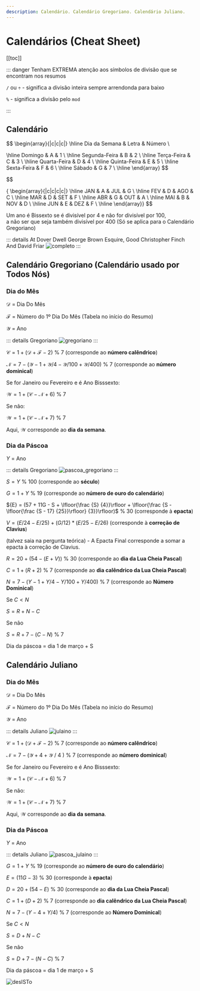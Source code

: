 ```yaml
---
description: Calendário. Calendário Gregoriano. Calendário Juliano.
---
```


# Calendários (Cheat Sheet)

[[toc]]

::: danger
Tenham EXTREMA atenção aos símbolos de divisão que se encontram nos resumos

`/` ou `÷` - significa a divisão inteira sempre arrendonda para baixo

`%` - significa a divisão pelo `mod`

:::

## Calendário

$$
\begin{array}{|c|c|c|}
\hline
Dia da Semana & Letra & Número
\\

\hline
 Domingo & A & 1 \\
\hline
 Segunda-Feira & B & 2 \\
\hline
 Terça-Feira & C & 3 \\
\hline
 Quarta-Feira & D & 4 \\
\hline
 Quinta-Feira & E & 5 \\
\hline
 Sexta-Feira & F & 6 \\
\hline
 Sábado & G & 7 \\
\hline
\end{array}
$$

$$

{
\begin{array}{|c|c|c|c|}
\hline
 JAN & A & JUL & G \\
\hline
 FEV & D & AGO & C \\
\hline
 MAR & D & SET & F \\
\hline
 ABR & G & OUT & A \\
\hline
 MAI & B & NOV & D \\
\hline
 JUN & E & DEZ & F \\
 \hline
\end{array}}
$$

Um ano é Bissexto se é divisível por 4 e não for divisível por 100,\
 a não ser que seja também divisível por 400 (Só se aplica para o Calendário Gregoriano)

::: details At Dover Dwell George Brown Esquire, Good Christopher Finch And David Friar
<img src="./imgs/1003-calendario.jpeg" alt="completo" class="invert-dark2">
:::

## Calendário Gregoriano (Calendário usado por Todos Nós)

### Dia do Mês

$\mathcal{D}$ = Dia Do Mês

$\mathcal{F}$ = Número do 1º Dia Do Mês (Tabela no início do Resumo)

$\mathcal{Y}$ = Ano

::: details Gregoriano
<img src="./imgs/1003-gregoriano.jpeg" alt="gregoriano" class="invert-dark2">
:::

$\mathcal{C} = 1 + (\mathcal{D}+ \mathcal{F} -2)$ % 7 (corresponde ao **número calêndrico**)

$\mathcal{N} = 7 - (\mathcal{Y} - 1 +  \mathcal{Y} / 4 - \mathcal{Y} / 100 + \mathcal{Y} / 400)$ % 7 (corresponde ao **número dominical**)

Se for Janeiro ou Fevereiro e é Ano Bisssexto:

$\mathcal{W} = 1 + (\mathcal{C} - \mathcal{N} + 6)$ % 7

Se não:

$\mathcal{W} = 1 + (\mathcal{C} - \mathcal{N} + 7)$ % 7

Aqui, $\mathcal{W}$ corresponde ao **dia da semana**.

### Dia da Páscoa

${Y}$ = Ano

::: details Gregoriano
<img src="./imgs/1003-pascoag.jpeg" alt="pascoa_gregoriano" class="invert-dark2">
:::

${S} = {Y}$ % 100 (corresponde ao **século**)

${G} = 1 + {Y}$ % 19 (corresponde ao **número de ouro do calendário**)

${E} = (57 + 11G - S + \lfloor{\frac {S} {4}}\rfloor + \lfloor{\frac {S - \lfloor{\frac {S - 17} {25}}\rfloor} {3}}\rfloor)$ % 30 (corresponde à **epacta**)

${V} = (E / 24 - E / 25) + (G / 12) * (E / 25 - E / 26)$ (corresponde à **correção de Clavius**)

(talvez saia na pergunta teórica) - A Epacta Final corresponde a somar a epacta à correção de Clavius.

${R} = 20 + (54 - ({E}+ V))$ % 30 (corresponde ao **dia da Lua Cheia Pascal**)

${C} = 1 + ({R} + 2)$ % 7 (corresponde ao **dia calêndrico da Lua Cheia Pascal**)

${N} = 7 - ({Y} - 1 +  {Y} / 4 - {Y} / 100 +  {Y} / 400 )$ % 7 (corresponde ao **Número Dominical**)

Se ${C} < {N}$

${S} = {R} + {N} - {C}$

Se não

${S} = {R} + 7 - ({C} - {N})$ % 7

Dia da páscoa = dia 1 de março + S

## Calendário Juliano

### Dia do Mês

$\mathcal{D}$ = Dia Do Mês

$\mathcal{F}$ = Número do 1º Dia Do Mês (Tabela no início do Resumo)

$\mathcal{Y}$ = Ano

::: details Juliano
<img src="./imgs/1003-juliano.jpeg" alt="julaino" class="invert-dark2">
:::

$\mathcal{C} = 1 + (\mathcal{D}+ \mathcal{F} -2)$ % 7 (corresponde ao **número calêndrico**)

$\mathcal{N} = 7 - (\mathcal{Y} + 4 + \mathcal{Y}$ / 4 $)$ % 7 (corresponde ao **número dominical**)

Se for Janeiro ou Fevereiro e é Ano Bisssexto:

$\mathcal{W} = 1 + (\mathcal{C} - \mathcal{N} + 6)$ % 7

Se não:

$\mathcal{W} = 1 + (\mathcal{C} - \mathcal{N} + 7)$ % 7

Aqui, $\mathcal{W}$ corresponde ao **dia da semana**.

### Dia da Páscoa

${Y}$ = Ano

::: details Juliano
<img src="./imgs/1003-pascoaj.jpeg" alt="pascoa_julaino" class="invert-dark2">
:::

${G} = 1 + {Y}$ % 19 (corresponde ao **número de ouro do calendário**)

${E} = (11 {G} - 3)$ % 30 (corresponde à **epacta**)

${D} = 20 + (54 - {E})$ % 30 (corresponde ao **dia da Lua Cheia Pascal**)

${C} = 1 + ({D} + 2)$ % 7 (corresponde ao **dia calêndrico da Lua Cheia Pascal**)

${N} = 7 - ({Y} - 4 + {Y} / 4)$ % 7 (corresponde ao **Número Dominical**)

Se ${C} < {N}$

${S} = {D} + {N} - {C}$

Se não

${S} = {D} + 7 - ({N} - {C})$ % 7

Dia da páscoa = dia 1 de março + S

<img src="./imgs/1003-cal.jpg" alt="desISTo" class="invert-dark2">

